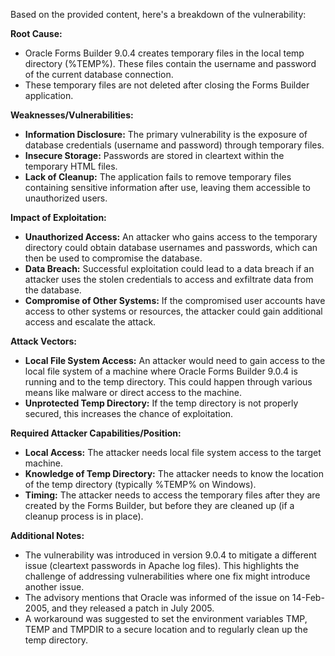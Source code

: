 Based on the provided content, here's a breakdown of the vulnerability:

**Root Cause:**

*   Oracle Forms Builder 9.0.4 creates temporary files in the local temp directory (%TEMP%). These files contain the username and password of the current database connection.
*   These temporary files are not deleted after closing the Forms Builder application.

**Weaknesses/Vulnerabilities:**

*   **Information Disclosure:** The primary vulnerability is the exposure of database credentials (username and password) through temporary files.
*   **Insecure Storage:** Passwords are stored in cleartext within the temporary HTML files.
*   **Lack of Cleanup:** The application fails to remove temporary files containing sensitive information after use, leaving them accessible to unauthorized users.

**Impact of Exploitation:**

*   **Unauthorized Access:** An attacker who gains access to the temporary directory could obtain database usernames and passwords, which can then be used to compromise the database.
*   **Data Breach:** Successful exploitation could lead to a data breach if an attacker uses the stolen credentials to access and exfiltrate data from the database.
*   **Compromise of Other Systems:** If the compromised user accounts have access to other systems or resources, the attacker could gain additional access and escalate the attack.

**Attack Vectors:**

*   **Local File System Access:** An attacker would need to gain access to the local file system of a machine where Oracle Forms Builder 9.0.4 is running and to the temp directory. This could happen through various means like malware or direct access to the machine.
*   **Unprotected Temp Directory:** If the temp directory is not properly secured, this increases the chance of exploitation.

**Required Attacker Capabilities/Position:**

*   **Local Access:** The attacker needs local file system access to the target machine.
*   **Knowledge of Temp Directory:** The attacker needs to know the location of the temp directory (typically %TEMP% on Windows).
*   **Timing:** The attacker needs to access the temporary files after they are created by the Forms Builder, but before they are cleaned up (if a cleanup process is in place).

**Additional Notes:**

*   The vulnerability was introduced in version 9.0.4 to mitigate a different issue (cleartext passwords in Apache log files). This highlights the challenge of addressing vulnerabilities where one fix might introduce another issue.
*   The advisory mentions that Oracle was informed of the issue on 14-Feb-2005, and they released a patch in July 2005.
*   A workaround was suggested to set the environment variables TMP, TEMP and TMPDIR to a secure location and to regularly clean up the temp directory.